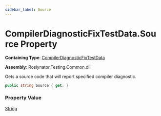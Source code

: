 ```yaml
---
sidebar_label: Source
---
```


# CompilerDiagnosticFixTestData\.Source Property

**Containing Type**: [CompilerDiagnosticFixTestData](../index.md)

**Assembly**: Roslynator\.Testing\.Common\.dll

  
Gets a source code that will report specified compiler diagnostic\.

```csharp
public string Source { get; }
```

### Property Value

[String](https://docs.microsoft.com/en-us/dotnet/api/system.string)

